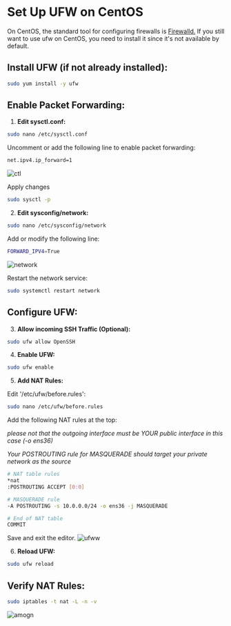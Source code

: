 # Set Up UFW on CentOS
On CentOS, the standard tool for configuring firewalls is [Firewalld.](CentOS-Firewalld.md) If you still want to use ufw on CentOS, you need to install it since it's not available by default.
## Install UFW (if not already installed):

```bash
sudo yum install -y ufw
```
## Enable Packet Forwarding:

1. **Edit sysctl.conf:**

```bash
sudo nano /etc/sysctl.conf
```

Uncomment or add the following line to enable packet forwarding:

```bash
net.ipv4.ip_forward=1
```
![ctl](https://github.com/Iamaguest5/Document-Document-Document/assets/148782286/69f7fa50-4607-48d5-a13a-12435c6db4bb)

Apply changes

```bash
sudo sysctl -p
```

2. **Edit sysconfig/network:**

```bash
sudo nano /etc/sysconfig/network
```

Add or modify the following line:

```bash
FORWARD_IPV4=True
```
![network](https://github.com/Iamaguest5/Document-Document-Document/assets/148782286/135b0c29-4986-4d76-8248-b7162194ead4)

Restart the network service:

```bash
sudo systemctl restart network
```
## Configure UFW:

3. **Allow incoming SSH Traffic (Optional):**

```bash
sudo ufw allow OpenSSH
```

4. **Enable UFW:**

```bash
sudo ufw enable
```

5. **Add NAT Rules:**

Edit '/etc/ufw/before.rules':

```bash
sudo nano /etc/ufw/before.rules
```

Add the following NAT rules at the top:

*please not that the outgoing interface must be YOUR public interface in this case (-o ens36)*

*Your POSTROUTING rule for MASQUERADE should target your private network as the source*

```bash
# NAT table rules
*nat
:POSTROUTING ACCEPT [0:0]

# MASQUERADE rule
-A POSTROUTING -s 10.0.0.0/24 -o ens36 -j MASQUERADE

# End of NAT table
COMMIT
```
Save and exit the editor.
![ufww](https://github.com/Iamaguest5/Document-Document-Document/assets/148782286/a627b71c-a536-414b-a15e-a5c5d0b3da3a)

6. **Reload UFW:**

```bash
sudo ufw reload
```

## Verify NAT Rules:

```bash
sudo iptables -t nat -L -n -v
```
![amogn](https://github.com/Iamaguest5/Document-Document-Document/assets/148782286/66e75e65-f5b8-4b42-b7fc-9c022ad9e279)

